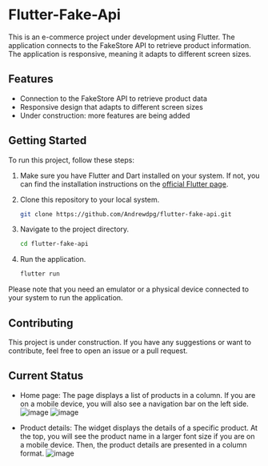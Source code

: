 # Flutter-Fake-Api

This is an e-commerce project under development using Flutter. The application connects to the FakeStore API to retrieve product information. The application is responsive, meaning it adapts to different screen sizes.

## Features

- Connection to the FakeStore API to retrieve product data
- Responsive design that adapts to different screen sizes
- Under construction: more features are being added

## Getting Started

To run this project, follow these steps:

1. Make sure you have Flutter and Dart installed on your system. If not, you can find the installation instructions on the [official Flutter page](https://flutter.dev/docs/get-started/install).

2. Clone this repository to your local system.

    ```bash
    git clone https://github.com/Andrewdpg/flutter-fake-api.git
    ```

3. Navigate to the project directory.

    ```bash
    cd flutter-fake-api
    ```

4. Run the application.

    ```bash
    flutter run
    ```

Please note that you need an emulator or a physical device connected to your system to run the application.

## Contributing

This project is under construction. If you have any suggestions or want to contribute, feel free to open an issue or a pull request.

## Current Status
- Home page: The page displays a list of products in a column. If you are on a mobile device, you will also see a navigation bar on the left side.
![image](https://github.com/Andrewdpg/flutter-fake-api/assets/78237580/f1273140-200c-4157-8916-5cb2039aa5fe)
![image](https://github.com/Andrewdpg/flutter-fake-api/assets/78237580/eab494da-007f-4ef2-9b82-4116f93f7c5c)

- Product details: The widget displays the details of a specific product. At the top, you will see the product name in a larger font size if you are on a mobile device. Then, the product details are presented in a column format.
![image](https://github.com/Andrewdpg/flutter-fake-api/assets/78237580/00eb4932-e00f-41ee-b593-c0a230d4543d)

